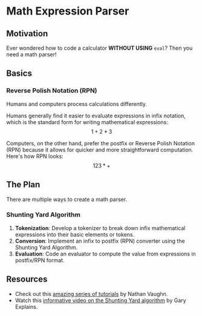 # Math Expression Parser

## Motivation
Ever wondered how to code a calculator **WITHOUT USING** `eval`? Then you need a math parser!

## Basics
### Reverse Polish Notation (RPN)
Humans and computers process calculations differently.

Humans generally find it easier to evaluate expressions in infix notation, which is the standard form for writing mathematical expressions:
$$1 + 2 * 3$$

Computers, on the other hand, prefer the postfix or Reverse Polish Notation (RPN) because it allows for quicker and more straightforward computation. Here's how RPN looks:
$$1 2 3 * +$$

## The Plan
There are multiple ways to create a math parser.

### Shunting Yard Algorithm
1. **Tokenization**: Develop a tokenizer to break down infix mathematical expressions into their basic elements or tokens.
2. **Conversion**: Implement an infix to postfix (RPN) converter using the Shunting Yard Algorithm.
3. **Evaluation**: Code an evaluator to compute the value from expressions in postfix/RPN format.

## Resources
- Check out this [amazing series of tutorials](https://inspirnathan.com/posts/149-math-expression-parser-in-javascript) by Nathan Vaughn.
- Watch this [informative video on the Shunting Yard algorithm](https://www.youtube.com/watch?v=1VjJe1PeExQ&list=PLxLxbi4e2mYHj_5jpkigBn-qVLofCYnNn) by Gary Explains.


